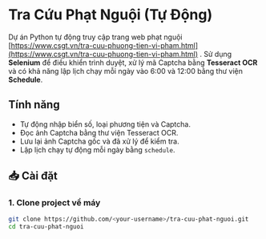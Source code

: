 # Tra Cứu Phạt Nguội (Tự Động)

Dự án Python tự động truy cập trang web phạt nguội [https://www.csgt.vn/tra-cuu-phuong-tien-vi-pham.html](https://www.csgt.vn/tra-cuu-phuong-tien-vi-pham.html)
. Sử dụng **Selenium** để điều khiển trình duyệt, xử lý mã Captcha bằng **Tesseract OCR** và có khả năng lập lịch chạy mỗi ngày vào 6:00 và 12:00 bằng thư viện **Schedule**.
## Tính năng
- Tự động nhập biển số, loại phương tiện và Captcha.
- Đọc ảnh Captcha bằng thư viện Tesseract OCR.
- Lưu lại ảnh Captcha gốc và đã xử lý để kiểm tra.
- Lập lịch chạy tự động mỗi ngày bằng `schedule`.
## 📥 Cài đặt

### 1. Clone project về máy
```bash
git clone https://github.com/<your-username>/tra-cuu-phat-nguoi.git
cd tra-cuu-phat-nguoi
